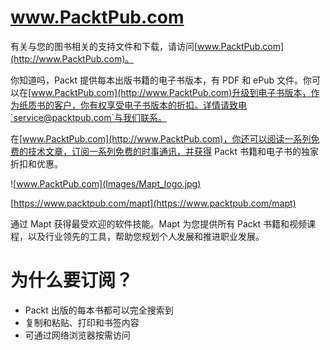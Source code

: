 # www.PacktPub.com

有关与您的图书相关的支持文件和下载，请访问[www.PacktPub.com](http://www.PacktPub.com)。

你知道吗，Packt 提供每本出版书籍的电子书版本，有 PDF 和 ePub 文件。你可以在[www.PacktPub.com](http://www.PacktPub.com)升级到电子书版本，作为纸质书的客户，你有权享受电子书版本的折扣。详情请致电`service@packtpub.com`与我们联系。

在[www.PacktPub.com](http://www.PacktPub.com)，你还可以阅读一系列免费的技术文章，订阅一系列免费的时事通讯，并获得 Packt 书籍和电子书的独家折扣和优惠。

![www.PacktPub.com](Images/Mapt_logo.jpg)

[https://www.packtpub.com/mapt](https://www.packtpub.com/mapt)

通过 Mapt 获得最受欢迎的软件技能。Mapt 为您提供所有 Packt 书籍和视频课程，以及行业领先的工具，帮助您规划个人发展和推进职业发展。

# 为什么要订阅？

*   Packt 出版的每本书都可以完全搜索到
*   复制和粘贴、打印和书签内容
*   可通过网络浏览器按需访问